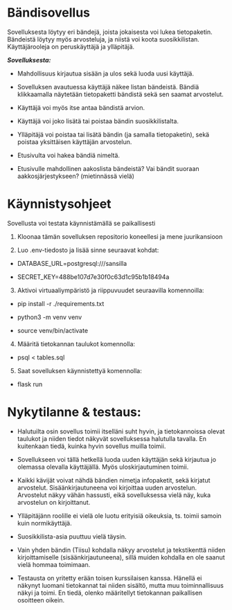 # Bändisovellus #

Sovelluksesta löytyy eri bändejä, joista jokaisesta voi lukea tietopaketin. Bändeistä löytyy myös arvosteluja, ja niistä voi koota suosikkilistan. Käyttäjärooleja on peruskäyttäjä ja ylläpitäjä.

***Sovelluksesta:***

- Mahdollisuus kirjautua sisään ja ulos sekä luoda uusi käyttäjä.

- Sovelluksen avautuessa käyttäjä näkee listan bändeistä. Bändiä klikkaamalla näytetään tietopaketti bändistä sekä sen saamat arvostelut.

- Käyttäjä voi myös itse antaa bändistä arvion.

- Käyttäjä voi joko lisätä tai poistaa bändin suosikkilistalta.

- Ylläpitäjä voi poistaa tai lisätä bändin (ja samalla tietopaketin), sekä poistaa yksittäisen käyttäjän arvostelun.

- Etusivulta voi hakea bändiä nimeltä.

- Etusivulle mahdollinen aakoslista bändeistä? Vai bändit suoraan aakkosjärjestykseen? (mietinnässä vielä)

# Käynnistysohjeet #

Sovellusta voi testata käynnistämällä se paikallisesti

1. Kloonaa tämän sovelluksen repositorio koneellesi ja mene juurikansioon

2. Luo .env-tiedosto ja lisää sinne seuraavat kohdat:

- DATABASE_URL=postgresql:///sansilla

- SECRET_KEY=488be107d7e30f0c63d1c95b1b18494a

3. Aktivoi virtuaaliympäristö ja riippuvuudet seuraavilla komennoilla:

- pip install -r ./requirements.txt

- python3 -m venv venv

- source venv/bin/activate

4. Määritä tietokannan taulukot komennolla:

- psql < tables.sql

5. Saat sovelluksen käynnistettyä komennolla:

- flask run

# Nykytilanne & testaus: #

- Halutuilta osin sovellus toimii itselläni suht hyvin, ja tietokannoissa olevat taulukot ja niiden tiedot näkyvät sovelluksessa halutulla tavalla. En kuitenkaan tiedä, kuinka hyvin sovellus muilla toimii.

- Sovellukseen voi tällä hetkellä luoda uuden käyttäjän sekä kirjautua jo olemassa olevalla käyttäjällä. Myös uloskirjautuminen toimii.

- Kaikki kävijät voivat nähdä bändien nimetja infopaketit, sekä kirjatut arvostelut. Sisäänkirjautuneena voi kirjoittaa uuden arvostelun. Arvostelut näkyy vähän hassusti, eikä sovelluksessa vielä näy, kuka arvostelun on kirjoittanut.

- Ylläpitäjänn roolille ei vielä ole luotu erityisiä oikeuksia, ts. toimii samoin kuin normikäyttäjä.

- Suosikkilista-asia puuttuu vielä täysin.

- Vain yhden bändin (Tiisu) kohdalla näkyy arvostelut ja tekstikenttä niiden kirjoittamiselle (sisäänkirjautuneena), sillä muiden kohdalla en ole saanut vielä hommaa toimimaan.

- Testausta on yritetty erään toisen kurssilaisen kanssa. Hänellä ei näkynyt luomani tietokannat tai niiden sisältö, mutta muu toiminnallisuus näkyi ja toimi. En tiedä, olenko määritellyt tietokannan paikallisen osoitteen oikein.

